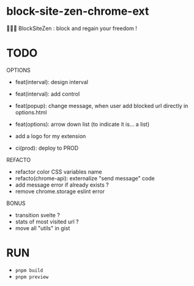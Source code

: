 # block-site-zen-chrome-ext

🧘🏻‍♂️ BlockSiteZen : block and regain your freedom !

# TODO

OPTIONS

- feat(interval): design interval
- feat(interval): add control
- feat(popup): change message, when user add blocked url directly in options.html
- feat(options): arrow down list (to indicate it is... a list)

- add a logo for my extension
- ci(prod): deploy to PROD

REFACTO

- refactor color CSS variables name
- refacto(chrome-api): externalize "send message" code
- add message error if already exists ?
- remove chrome.storage eslint error

BONUS

- transition svelte ?
- stats of most visited url ?
- move all "utils" in gist

# RUN

- `pnpm build`
- `pnpm preview`
